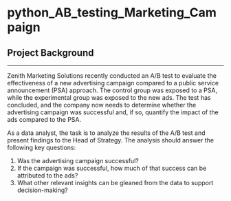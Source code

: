 # python_AB_testing_Marketing_Campaign

## Project Background

---

Zenith Marketing Solutions recently conducted an A/B test to evaluate the effectiveness of a new advertising campaign compared to a public service announcement (PSA) approach. The control group was exposed to a PSA, while the experimental group was exposed to the new ads. The test has concluded, and the company now needs to determine whether the advertising campaign was successful and, if so, quantify the impact of the ads compared to the PSA.

As a data analyst, the task is to analyze the results of the A/B test and present findings to the Head of Strategy. The analysis should answer the following key questions:

1. Was the advertising campaign successful?
2. If the campaign was successful, how much of that success can be attributed to the ads?
3. What other relevant insights can be gleaned from the data to support decision-making?
